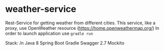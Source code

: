 # weather-service
Rest-Service for getting weather from different cities.
This service, like a proxy, use OpenWeather resource (https://home.openweathermap.org/)
In order to launch application use `gradle run`

Stack:
/n Java 8
Spring Boot
Gradle
Swagger 2.7
Mockito

